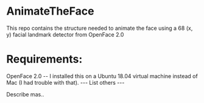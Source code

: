 # AnimateTheFace

This repo contains the structure needed to animate the face using a 68 (x, y) facial landmark detector from OpenFace 2.0

# Requirements: 
OpenFace 2.0 -- I installed this on a Ubuntu 18.04 virtual machine instead of Mac (I had trouble with that).
--- List others ---

Describe mas..
